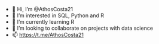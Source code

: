 - 👋 Hi, I’m @AthosCosta21
- 👀 I’m interested in SQL, Python and R
- 🌱 I’m currently learning R
- 💞️ I’m looking to collaborate on projects with data science
- 📫 https://t.me/AthosCosta21

<!---
AthosCosta21/AthosCosta21 is a ✨ special ✨ repository because its `README.md` (this file) appears on your GitHub profile.
You can click the Preview link to take a look at your changes.
--->
